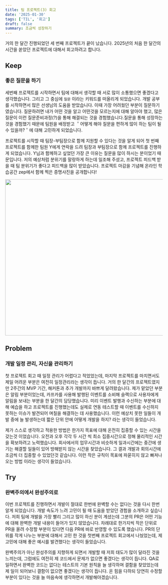 ```yaml
---
title: 팀 프로젝트(3) 회고
date: '2025-01-30'
tags: ['TIL', '회고']
draft: false
summary: 조금씩 성장하기
---
```


거의 한 달간 진행되었던 세 번째 프로젝트가 끝이 났습니다. 2025년의 처음 한 달간의 시간을 쏟았던 프로젝트에 대해서 회고하려고 합니다.

## Keep

### 좋은 질문을 하기

세번째 프로젝트를 시작하면서 팀에 대해서 생각할 때 서로 많이 소통했으면 좋겠다고 생각했습니다. 그리고 그 중심에 `질문` 이라는 키워드를 떠올리게 되었습니다. 개발 공부를 시작하면서 많은 선생님의 도움을 받았습니다. 이때 가장 어려웠던 부분이 질문하기였습니다. 질문하려면 내가 어떤 것을 알고 어떤것을 모르는지에 대해 알아야 했고, 많은 질문이 이런 질문준비과정(?)을 통해 해결되는 것을 경험했습니다.질문을 통해 성장하는 것을 경험했기 때문에 팀원을 배정받고 ＇어떻게 해야 질문을 편하게 많이 하는 팀이 될 수 있을까?＇에 대해 고민하게 되었습니다.

프로젝트를 시작할 때 팀장-부팀장으로 함께 지원할 수 있다는 것을 알게 되어 첫 번째 프로젝트를 함께한 팀원 Y에게 연락을 드려 팀장과 부팀장으로 함께 프로젝트를 진행하게 되었습니다. Y님과 함께하고 싶었던 가장 큰 이유는 질문을 많이 하시는 분이었기 때문입니다. 저의 예상처럼 분위기를 말랑하게 하는데 일조해 주셨고, 프로젝트 피드백 받을 때 팀 분위기가 좋다고 피드백을 많이 받았습니다. 프로젝트 마감을 기념해 온라인 학습공간 zep에서 함께 찍은 증명사진을 공개합니다!

<img width="600" height="500" src="/static/images/project/250130_teammate.png"/>

## Problem

### 개발 일정 관리, 자신을 관리하기

첫 프로젝트 회고 때 일정 관리가 어렵다고 적었었는데, 마지막 프로젝트를 마치면서도 제일 어려운 부분은 여전히 일정관리라는 생각이 듭니다. 거의 한 달간의 프로젝트였지만 2주간의 MVP 기간, 해커톤과 추가 개발까지 바쁘게 달려왔습니다. 제가 맡았던 부분은 알림 부분이었는데, 카프카를 사용해 발행된 이벤트를 소비해 슬랙으로 사용자에게 알림을 보내는 부분을 한 달간의 담당했습니다. 미리 이벤트 발행과 수신하는 부분에 대해 예습을 하고 프로젝트를 진행했는데도 실제로 연동 테스트할 때 이벤트를 수신하지 못하는 이슈가 발견되어 며칠을 해결하는 데 사용했습니다. 이런 예상치 못한 일들이 개발 중에 늘 발생하는데 짧은 단위 안에 어떻게 개발을 하지? 라는 생각이 들었습니다.

제가 스스로 생각하고 적용한 방법은 한가지 목표에 대해 온전히 집중할 수 있는 시간을 갖는것 이었습니다. 오전과 오후 각각 두 시간 씩 최소 집중시간으로 정해 물리적인 시간을 확보하려고 노력했습니다. 회사에서의 업무시간과 비슷하게 일과시간에는 중간에 생기는 해결할 일들이 있어 방해받지 않는 시간을 찾았습니다. 그 결과 개발과 회의시간에 조금씩 더 집중할 수 있었던것 같습니다. 이런 작은 규칙이 목표에 파묻히지 않고 빠져나오는 방법 이라는 생각이 들었습니다.

## Try

### 완벽주의에서 완성주의로

이번 프로젝트를 진행하면서 개발이 절대로 한번에 완벽할 수는 없다는 것을 다시 한번 알게 되었습니다. 개발 속도가 느려 고민이 될 때 도움을 받았던 경험을 소개하고 싶습니다. 저희 팀에 개발을 가장 빨리 그리고 많이 하신 분이 계셨는데 그분의 PR은 어떤 기능에 대해 완벽한 개발 내용이 들어가 있지 않았습니다. 차례대로 한가지씩 작은 단위로 PR을 올려 수정할 부분이 있다면 다음 PR에 바로 반영할 수 있도록 했습니다. PR의 단위를 작게 나누는 부분에 대해서 고민 한 것을 첫번째 프로젝트 회고에서 나눴었는데, 제 고민에 대해 좋은 예시를 발견했다는 생각이 들었습니다.

완벽주의가 아닌 완성주의를 지향하게 되면서 개발할 때 저희 태도가 많이 달라진 것을 느끼는데, 그럼에도 여전히 제 코드에서 문제가 없으면 좋겠다는 생각이 듭니다. QA로 일하면서 완벽한 코드는 없다는 테스트의 기본 원칙을 늘 생각하며 결함을 찾았었는데 제 일이 되어보니 결함이 없으면 좋겠다는 생각이 듭니다. 온 힘을 다하되 당연히 수정할 부분이 있다는 것을 늘 마음속에 생각하면서 개발해야겠습니다.